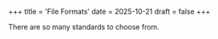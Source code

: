 +++
title = 'File Formats'
date = 2025-10-21
draft = false
+++

There are so many standards to choose from.
